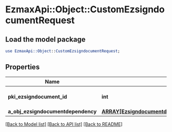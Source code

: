 # EzmaxApi::Object::CustomEzsigndocumentRequest

## Load the model package
```perl
use EzmaxApi::Object::CustomEzsigndocumentRequest;
```

## Properties
Name | Type | Description | Notes
------------ | ------------- | ------------- | -------------
**pki_ezsigndocument_id** | **int** | The unique ID of the Ezsigndocument | 
**a_obj_ezsigndocumentdependency** | [**ARRAY[EzsigndocumentdependencyRequestCompound]**](EzsigndocumentdependencyRequest.md) |  | 

[[Back to Model list]](../README.md#documentation-for-models) [[Back to API list]](../README.md#documentation-for-api-endpoints) [[Back to README]](../README.md)


